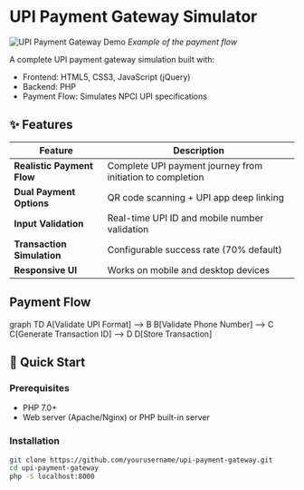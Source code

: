 # UPI Payment Gateway Simulator

![UPI Payment Gateway Demo](demo.gif) *Example of the payment flow*

A complete UPI payment gateway simulation built with:
- Frontend: HTML5, CSS3, JavaScript (jQuery)
- Backend: PHP
- Payment Flow: Simulates NPCI UPI specifications

## ✨ Features

| Feature | Description |
|---------|-------------|
| **Realistic Payment Flow** | Complete UPI payment journey from initiation to completion |
| **Dual Payment Options** | QR code scanning + UPI app deep linking |
| **Input Validation** | Real-time UPI ID and mobile number validation |
| **Transaction Simulation** | Configurable success rate (70% default) |
| **Responsive UI** | Works on mobile and desktop devices |

## Payment Flow
graph TD
  A[Validate UPI Format] --> B
  B[Validate Phone Number] --> C
  C[Generate Transaction ID] --> D
  D[Store Transaction]
  
## 🚀 Quick Start

### Prerequisites
- PHP 7.0+
- Web server (Apache/Nginx) or PHP built-in server

### Installation
```bash
git clone https://github.com/yourusername/upi-payment-gateway.git
cd upi-payment-gateway
php -S localhost:8000